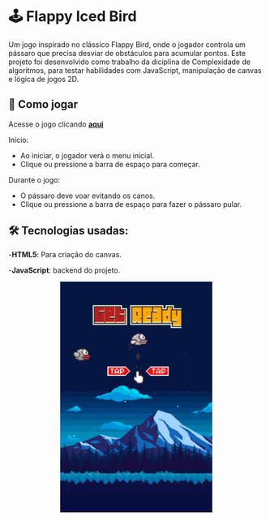 # 🕹️ Flappy Iced Bird

Um jogo inspirado no clássico Flappy Bird, onde o jogador controla um pássaro que precisa desviar de obstáculos para acumular pontos. Este projeto foi desenvolvido como trabalho da diciplina de Complexidade de algoritmos, para testar habilidades com JavaScript, manipulação de canvas e lógica de jogos 2D.

## 🚀 Como jogar

Acesse o jogo clicando [**aqui**](https://yagosoliveira.github.io/Flappy_Iced_Bird/)

Início:

- Ao iniciar, o jogador verá o menu inicial.
- Clique ou pressione a barra de espaço para começar.
  
Durante o jogo:

- O pássaro deve voar evitando os canos.
- Clique ou pressione a barra de espaço para fazer o pássaro pular.


## 🛠️ Tecnologias usadas:


-**HTML5**: Para criação do canvas.

-**JavaScript**: backend do projeto.

<div align="center">
  <img src="https://github.com/YagosOliveira/Flappy_Iced_Bird/blob/main/image.png" alt="Sprite do Jogo" width="300">
</div>
